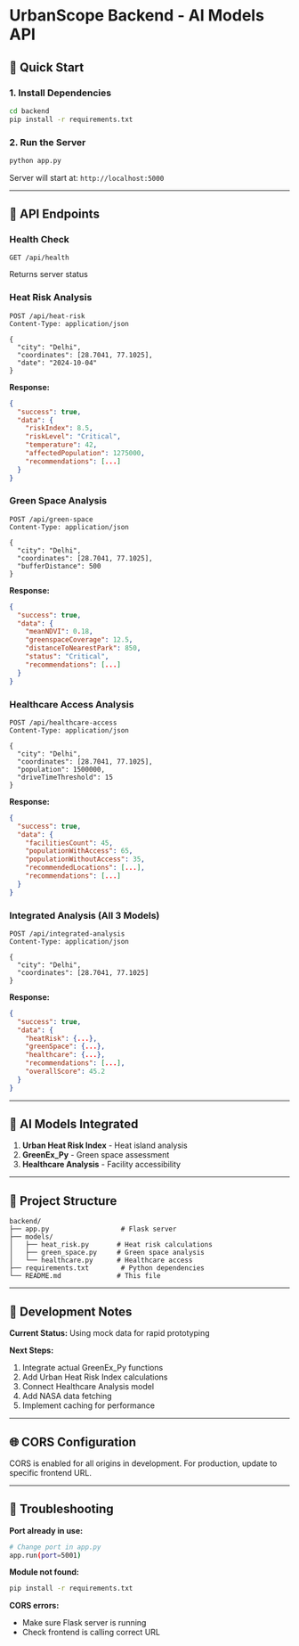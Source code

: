 # UrbanScope Backend - AI Models API

## 🚀 Quick Start

### 1. Install Dependencies
```bash
cd backend
pip install -r requirements.txt
```

### 2. Run the Server
```bash
python app.py
```

Server will start at: `http://localhost:5000`

---

## 📡 API Endpoints

### **Health Check**
```
GET /api/health
```
Returns server status

### **Heat Risk Analysis**
```
POST /api/heat-risk
Content-Type: application/json

{
  "city": "Delhi",
  "coordinates": [28.7041, 77.1025],
  "date": "2024-10-04"
}
```

**Response:**
```json
{
  "success": true,
  "data": {
    "riskIndex": 8.5,
    "riskLevel": "Critical",
    "temperature": 42,
    "affectedPopulation": 1275000,
    "recommendations": [...]
  }
}
```

### **Green Space Analysis**
```
POST /api/green-space
Content-Type: application/json

{
  "city": "Delhi",
  "coordinates": [28.7041, 77.1025],
  "bufferDistance": 500
}
```

**Response:**
```json
{
  "success": true,
  "data": {
    "meanNDVI": 0.18,
    "greenspaceCoverage": 12.5,
    "distanceToNearestPark": 850,
    "status": "Critical",
    "recommendations": [...]
  }
}
```

### **Healthcare Access Analysis**
```
POST /api/healthcare-access
Content-Type: application/json

{
  "city": "Delhi",
  "coordinates": [28.7041, 77.1025],
  "population": 1500000,
  "driveTimeThreshold": 15
}
```

**Response:**
```json
{
  "success": true,
  "data": {
    "facilitiesCount": 45,
    "populationWithAccess": 65,
    "populationWithoutAccess": 35,
    "recommendedLocations": [...],
    "recommendations": [...]
  }
}
```

### **Integrated Analysis (All 3 Models)**
```
POST /api/integrated-analysis
Content-Type: application/json

{
  "city": "Delhi",
  "coordinates": [28.7041, 77.1025]
}
```

**Response:**
```json
{
  "success": true,
  "data": {
    "heatRisk": {...},
    "greenSpace": {...},
    "healthcare": {...},
    "recommendations": [...],
    "overallScore": 45.2
  }
}
```

---

## 🧠 AI Models Integrated

1. **Urban Heat Risk Index** - Heat island analysis
2. **GreenEx_Py** - Green space assessment
3. **Healthcare Analysis** - Facility accessibility

---

## 📁 Project Structure

```
backend/
├── app.py                  # Flask server
├── models/
│   ├── heat_risk.py       # Heat risk calculations
│   ├── green_space.py     # Green space analysis
│   └── healthcare.py      # Healthcare access
├── requirements.txt        # Python dependencies
└── README.md              # This file
```

---

## 🔧 Development Notes

**Current Status:** Using mock data for rapid prototyping

**Next Steps:**
1. Integrate actual GreenEx_Py functions
2. Add Urban Heat Risk Index calculations
3. Connect Healthcare Analysis model
4. Add NASA data fetching
5. Implement caching for performance

---

## 🌐 CORS Configuration

CORS is enabled for all origins in development.
For production, update to specific frontend URL.

---

## 🐛 Troubleshooting

**Port already in use:**
```bash
# Change port in app.py
app.run(port=5001)
```

**Module not found:**
```bash
pip install -r requirements.txt
```

**CORS errors:**
- Make sure Flask server is running
- Check frontend is calling correct URL
